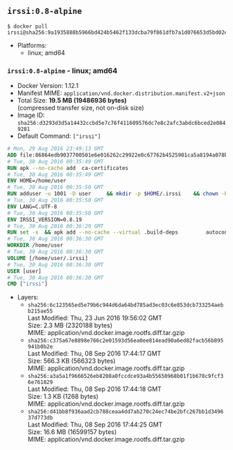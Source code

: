 ## `irssi:0.8-alpine`

```console
$ docker pull irssi@sha256:9a1935888b5966bd424b5462f133dcba79f861dfb7a1d076653d5bd02e1796dc
```

-	Platforms:
	-	linux; amd64

### `irssi:0.8-alpine` - linux; amd64

-	Docker Version: 1.12.1
-	Manifest MIME: `application/vnd.docker.distribution.manifest.v2+json`
-	Total Size: **19.5 MB (19486936 bytes)**  
	(compressed transfer size, not on-disk size)
-	Image ID: `sha256:d3293d3d5a14432ccbd5e7c76f411609576dc7e8c2afc3abdc6bced2e0849281`
-	Default Command: `["irssi"]`

```dockerfile
# Mon, 29 Aug 2016 23:49:13 GMT
ADD file:86864edb9037700501e6e016262c29922e0c67762b4525901ca5a8194a078bfb in / 
# Tue, 30 Aug 2016 00:35:49 GMT
RUN apk --no-cache add 	ca-certificates
# Tue, 30 Aug 2016 00:35:49 GMT
ENV HOME=/home/user
# Tue, 30 Aug 2016 00:35:50 GMT
RUN adduser -u 1001 -D user 	&& mkdir -p $HOME/.irssi 	&& chown -R user:user $HOME
# Tue, 30 Aug 2016 00:35:50 GMT
ENV LANG=C.UTF-8
# Tue, 30 Aug 2016 00:35:50 GMT
ENV IRSSI_VERSION=0.8.19
# Tue, 30 Aug 2016 00:36:29 GMT
RUN set -x 	&& apk add --no-cache --virtual .build-deps 		autoconf 		automake 		gcc 		glib-dev 		gnupg 		libc-dev 		libtool 		lynx 		make 		ncurses-dev 		openssl-dev 		perl-dev 		pkgconf 	&& wget "https://github.com/irssi/irssi/releases/download/${IRSSI_VERSION}/irssi-${IRSSI_VERSION}.tar.xz" -O /tmp/irssi.tar.xz 	&& wget "https://github.com/irssi/irssi/releases/download/${IRSSI_VERSION}/irssi-${IRSSI_VERSION}.tar.xz.asc" -O /tmp/irssi.tar.xz.asc 	&& export GNUPGHOME="$(mktemp -d)" 	&& gpg --keyserver ha.pool.sks-keyservers.net --recv-keys 7EE65E3082A5FB06AC7C368D00CCB587DDBEF0E1 	&& gpg --batch --verify /tmp/irssi.tar.xz.asc /tmp/irssi.tar.xz 	&& rm -r "$GNUPGHOME" /tmp/irssi.tar.xz.asc 	&& mkdir -p /usr/src 	&& tar -xJf /tmp/irssi.tar.xz -C /usr/src 	&& rm /tmp/irssi.tar.xz 	&& cd /usr/src/irssi-$IRSSI_VERSION 	&& ./configure 		--enable-true-color 		--with-bot 		--with-proxy 		--with-socks 	&& make -j$(getconf _NPROCESSORS_ONLN) 	&& make install 	&& rm -rf /usr/src/irssi-$IRSSI_VERSION 	&& runDeps="$( 		scanelf --needed --nobanner --recursive /usr/local 			| awk '{ gsub(/,/, "\nso:", $2); print "so:" $2 }' 			| sort -u 			| xargs -r apk info --installed 			| sort -u 	)" 	&& apk add --no-cache --virtual .irssi-rundeps $runDeps perl-libwww 	&& apk del .build-deps
# Tue, 30 Aug 2016 00:36:30 GMT
WORKDIR /home/user
# Tue, 30 Aug 2016 00:36:30 GMT
VOLUME [/home/user/.irssi]
# Tue, 30 Aug 2016 00:36:30 GMT
USER [user]
# Tue, 30 Aug 2016 00:36:30 GMT
CMD ["irssi"]
```

-	Layers:
	-	`sha256:6c123565ed5e79b6c944d6da64bd785ad3ec03c6e853dcb733254aebb215ae55`  
		Last Modified: Thu, 23 Jun 2016 19:56:02 GMT  
		Size: 2.3 MB (2320188 bytes)  
		MIME: application/vnd.docker.image.rootfs.diff.tar.gzip
	-	`sha256:c375a67e8898e766c2e01593d56ea0ee814ead90a6ed82facb56b895941b0b2e`  
		Last Modified: Thu, 08 Sep 2016 17:44:17 GMT  
		Size: 566.3 KB (566323 bytes)  
		MIME: application/vnd.docker.image.rootfs.diff.tar.gzip
	-	`sha256:a3a5a1f9666526eb8208a0fccdce93a4b55650968b01f1b678c9fcf36e761829`  
		Last Modified: Thu, 08 Sep 2016 17:44:18 GMT  
		Size: 1.3 KB (1268 bytes)  
		MIME: application/vnd.docker.image.rootfs.diff.tar.gzip
	-	`sha256:d41bb8f936aad2cb788ceaa4dd7ab270c24ec74be2bfc267bb1d349637d773db`  
		Last Modified: Thu, 08 Sep 2016 17:44:25 GMT  
		Size: 16.6 MB (16599157 bytes)  
		MIME: application/vnd.docker.image.rootfs.diff.tar.gzip
